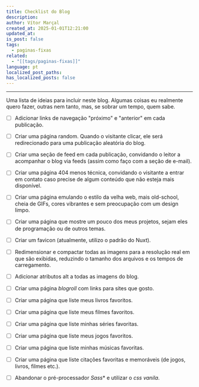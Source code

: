 ```yaml
---
title: Checklist do Blog
description: 
author: Vítor Marçal
created_at: 2025-01-01T12:21:00
updated_at: 
is_post: false
tags:
  - paginas-fixas
related:
  - "[[tags/paginas-fixas]]"
language: pt
localized_post_paths: 
has_localized_posts: false
---
```

----
Uma lista de ideias para incluir neste blog. Algumas coisas eu realmente quero fazer, outras nem tanto, mas, se sobrar um tempo, quem sabe.

- [ ] Adicionar links de navegação "próximo" e "anterior" em cada publicação.
- [ ] Criar uma página random. Quando o visitante clicar, ele será redirecionado para uma publicação aleatória do blog.
- [ ] Criar uma seção de feed em cada publicação, convidando o leitor a acompanhar o blog via feeds (assim como faço com a seção de e-mail).
- [ ] Criar uma página 404 menos técnica, convidando o visitante a entrar em contato caso precise de algum conteúdo que não esteja mais disponível.
- [ ] Criar uma página emulando o estilo da velha web, mais old-school, cheia de GIFs, cores vibrantes e sem preocupação com um design limpo.
- [ ] Criar uma página que mostre um pouco dos meus projetos, sejam eles de programação ou de outros temas.
- [ ] Criar um favicon (atualmente, utilizo o padrão do Nuxt).
- [ ] Redimensionar e compactar todas as imagens para a resolução real em que são exibidas, reduzindo o tamanho dos arquivos e os tempos de carregamento.
- [ ] Adicionar atributos alt a todas as imagens do blog.
- [ ] Criar uma página _blogroll_ com links para sites que gosto.
- [ ] Criar uma página que liste meus livros favoritos.
- [ ] Criar uma página que liste meus filmes favoritos.
- [ ] Criar uma página que liste minhas séries favoritas.
- [ ] Criar uma página que liste meus jogos favoritos.
- [ ] Criar uma página que liste minhas músicas favoritas.
- [ ] Criar uma página que liste citações favoritas e memoráveis (de jogos, livros, filmes etc.).
- [ ] Abandonar o pré-processador *Sass** e utilizar o *css vanila*.
   